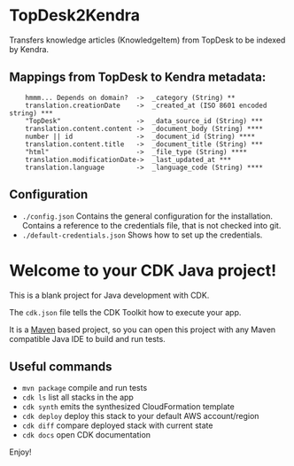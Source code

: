 # TopDesk2Kendra
Transfers knowledge articles (KnowledgeItem) from TopDesk to be indexed by Kendra.

## Mappings from TopDesk to Kendra metadata:
        hmmm... Depends on domain?  ->  _category (String) **
        translation.creationDate 	->  _created_at (ISO 8601 encoded string) ***
        "TopDesk"                   ->  _data_source_id (String) ***
        translation.content.content	->  _document_body (String) ****
        number || id                ->  _document_id (String) ****
        translation.content.title	->  _document_title (String) ***
        "html"                      ->  _file_type (String) ****
        translation.modificationDate->  _last_updated_at ***
        translation.language        ->  _language_code (String) ****


## Configuration
 * `./config.json`     Contains the general configuration for the installation. Contains a reference to the credentials file, that is not checked into git.
 * `./default-credentials.json`    Shows how to set up the credentials.
# Welcome to your CDK Java project!

This is a blank project for Java development with CDK.

The `cdk.json` file tells the CDK Toolkit how to execute your app.

It is a [Maven](https://maven.apache.org/) based project, so you can open this project with any Maven compatible Java IDE to build and run tests.

## Useful commands

 * `mvn package`     compile and run tests
 * `cdk ls`          list all stacks in the app
 * `cdk synth`       emits the synthesized CloudFormation template
 * `cdk deploy`      deploy this stack to your default AWS account/region
 * `cdk diff`        compare deployed stack with current state
 * `cdk docs`        open CDK documentation

Enjoy!
